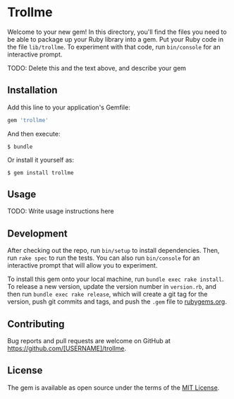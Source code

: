 # Trollme

Welcome to your new gem! In this directory, you'll find the files you need to be able to package up your Ruby library into a gem. Put your Ruby code in the file `lib/trollme`. To experiment with that code, run `bin/console` for an interactive prompt.

TODO: Delete this and the text above, and describe your gem

## Installation

Add this line to your application's Gemfile:

```ruby
gem 'trollme'
```

And then execute:

    $ bundle

Or install it yourself as:

    $ gem install trollme

## Usage

TODO: Write usage instructions here

## Development

After checking out the repo, run `bin/setup` to install dependencies. Then, run `rake spec` to run the tests. You can also run `bin/console` for an interactive prompt that will allow you to experiment.

To install this gem onto your local machine, run `bundle exec rake install`. To release a new version, update the version number in `version.rb`, and then run `bundle exec rake release`, which will create a git tag for the version, push git commits and tags, and push the `.gem` file to [rubygems.org](https://rubygems.org).

## Contributing

Bug reports and pull requests are welcome on GitHub at https://github.com/[USERNAME]/trollme.

## License

The gem is available as open source under the terms of the [MIT License](https://opensource.org/licenses/MIT).
